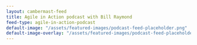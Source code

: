 ```yaml
---
layout: cambermast-feed
title: Agile in Action podcast with Bill Raymond
feed-type: agile-in-action-podcast
default-image: "/assets/featured-images/podcast-feed-placeholder.png"
default-image-overlay: "/assets/featured-images/podcast-feed-placeholder-placeholder.png"
---
```

